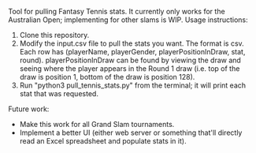 Tool for pulling Fantasy Tennis stats. It currently only works for the Australian Open; implementing for other slams is WIP. Usage instructions:

1. Clone this repository.
2. Modify the input.csv file to pull the stats you want. The format is csv. Each row has (playerName, playerGender, playerPositionInDraw, stat, round). playerPositionInDraw can be found by viewing the draw and seeing where the player appears in the Round 1 draw (i.e. top of the draw is position 1, bottom of the draw is position 128).
3. Run "python3 pull_tennis_stats.py" from the terminal; it will print each stat that was requested.

Future work:
*  Make this work for all Grand Slam tournaments.
*  Implement a better UI (either web server or something that'll directly read an Excel spreadsheet and populate stats in it).
